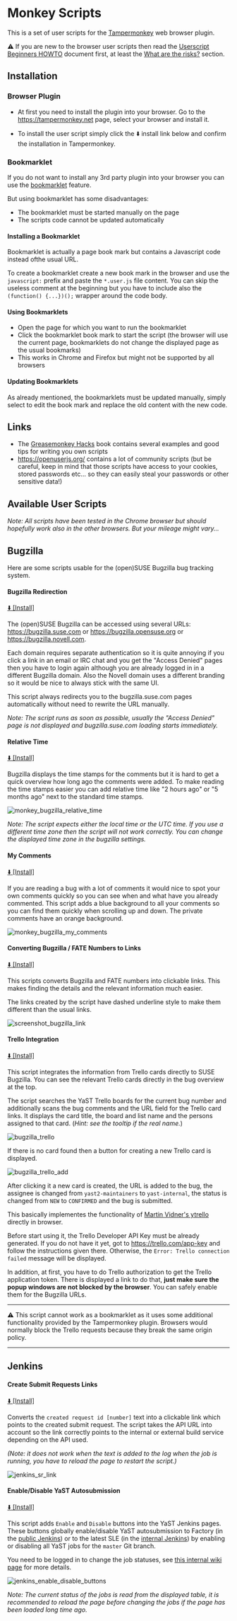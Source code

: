 # Monkey Scripts

This is a set of user scripts for the [Tampermonkey](https://tampermonkey.net/)
web browser plugin.

:warning: If you are new to the browser user scripts then read the
[Userscript Beginners HOWTO](https://openuserjs.org/about/Userscript-Beginners-HOWTO)
document first, at least the [What are the risks?](
https://openuserjs.org/about/Userscript-Beginners-HOWTO#what-are-the-risks-)
section.

## Installation

### Browser Plugin

- At first you need to install the plugin into your browser.
  Go to the https://tampermonkey.net page, select your browser and install it.

- To install the user script simply click the :arrow_down: install link below
  and confirm the installation in Tampermonkey.

### Bookmarklet

If you do not want to install any 3rd party plugin into your browser you can use
the [bookmarklet](https://en.wikipedia.org/wiki/Bookmarklet) feature.

But using bookmarklet has some disadvantages:

- The bookmarklet must be started manually on the page
- The scripts code cannot be updated automatically

#### Installing a Bookmarklet

Bookmarklet is actually a page book mark but contains a Javascript code instead
ofthe usual URL.

To create a bookmarklet create a new book mark in the browser and use
the `javascript:` prefix and paste the `*.user.js` file content. You can skip
the useless comment at the beginning but you have to include also the
`(function() {...})();` wrapper around the code body.

#### Using Bookmarklets

- Open the page for which you want to run the bookmarklet
- Click the bookmarklet book mark to start the script (the browser will
  use the current page, bookmarklets do not change the displayed page as the
  usual bookmarks)
- This works in Chrome and Firefox but might not be supported by all browsers

#### Updating Bookmarklets

As already mentioned, the bookmarklets must be updated manually, simply select
to edit the book mark and replace the old content with the new code.

## Links

- The [Greasemonkey Hacks](
  http://commons.oreilly.com/wiki/index.php/Greasemonkey_Hacks) book contains
  several examples and good tips for writing you own scripts
- https://openuserjs.org/ contains a lot of community scripts (but be careful,
  keep in mind that those scripts have access to your cookies, stored passwords
  etc... so they can easily steal your passwords or other sensitive data!)

## Available User Scripts

*Note: All scripts have been tested in the Chrome browser but should hopefully
work also in the other browsers. But your mileage might vary...*

## Bugzilla

Here are some scripts usable for the (open)SUSE Bugzilla bug tracking system.

#### Bugzilla Redirection

[ :arrow_down: [Install]](
https://github.com/lslezak/monkey_scripts/raw/master/bugzilla_redirect.user.js)

The (open)SUSE Bugzilla can be accessed using several URLs:
https://bugzilla.suse.com or https://bugzilla.opensuse.org or
https://bugzilla.novell.com.

Each domain requires separate authentication so it is quite annoying if you
click a link in an email or IRC chat and you get the "Access Denied" pages
then you have to login again although you are already logged in in a different
Bugzilla domain. Also the Novell domain uses a different branding so it would
be nice to always stick with the same UI.

This script always redirects you to the bugzilla.suse.com pages
automatically without need to rewrite the URL manually.

*Note: The script runs as soon as possible, usually the "Access Denied" page is
not displayed and bugzilla.suse.com loading starts immediately.*


#### Relative Time

[ :arrow_down: [Install]](
https://github.com/lslezak/monkey_scripts/raw/master/bugzilla_relative_time.user.js)


Bugzilla displays the time stamps for the comments but it is hard to get a quick
overview how long ago the comments were added. To make reading the time stamps
easier you can add relative time like "2 hours ago" or "5 months ago" next to the
standard time stamps.

![monkey_bugzilla_relative_time](
https://user-images.githubusercontent.com/907998/28940631-a92f7934-7895-11e7-949b-f1c64138feee.png)

*Note: The script expects either the local time or the UTC time. If you use
a different time zone then the script will not work correctly. You can change
the displayed time zone in the bugzilla settings.*


#### My Comments

[ :arrow_down: [Install]](
https://github.com/lslezak/monkey_scripts/raw/master/bugzilla_my_comments.user.js)

If you are reading a bug with a lot of comments it would nice to spot
your own comments quickly so you can see when and what have you already
commented. This script adds a blue background to all your comments so you
can find them quickly when scrolling up and down. The private comments have
an orange background.

![monkey_bugzilla_my_comments](
https://user-images.githubusercontent.com/907998/28941004-d8b8448c-7896-11e7-9d36-6c1592459eea.png)


#### Converting Bugzilla / FATE Numbers to Links

[ :arrow_down: [Install]](
https://github.com/lslezak/monkey_scripts/raw/master/bugzilla_links.user.js)

This scripts converts Bugzilla and FATE numbers into clickable links.
This makes finding the details and the relevant information much easier.

The links created by the script have dashed underline style to make them
different than the usual links.

![screenshot_bugzilla_link](https://user-images.githubusercontent.com/907998/30249300-f4aef6de-9639-11e7-9acc-17ffddfa55f1.png)

#### Trello Integration

[ :arrow_down: [Install]](
https://github.com/lslezak/monkey_scripts/raw/master/bugzilla_trello_integration.user.js)

This script integrates the information from Trello cards directly to SUSE Bugzilla.
You can see the relevant Trello cards directly in the bug overview at the top.

The script searches the YaST Trello boards for the current bug number and
additionally scans the bug comments and the URL field for the Trello card links.
It displays the card title, the board and list name and the persons assigned
to that card. (*Hint: see the tooltip if the real name.*)

![bugzilla_trello](https://user-images.githubusercontent.com/907998/30322050-7ce5cf58-97b8-11e7-8ef8-a8b46aaf8639.png)

If there is no card found then a button for creating a new Trello card is displayed.

![bugzilla_trello_add](https://user-images.githubusercontent.com/907998/30322058-84293a16-97b8-11e7-8d3b-5b3fe01edcfa.png)

After clicking it a new card is created, the URL is added to the bug, the assignee
is changed from `yast2-maintainers` to `yast-internal`, the status is changed from
`NEW` to `CONFIRMED` and the bug is submitted.

This basically implementes the functionality of [Martin Vidner's ytrello](
https://github.com/mvidner/ytrello) directly in browser.

Before start using it, the Trello Developer API Key must be already generated.
If you do not have it yet, got to  https://trello.com/app-key and follow the
instructions given there. Otherwise, the `Error: Trello connection failed`
message will be displayed.

In addition, at first, you have to do Trello authorization to get the Trello
application token. There is displayed a link to do that, **just make sure the
popup windows are not blocked by the browser**. You can safely enable them for the
Bugzilla URLs.

---

:warning: This script cannot work as a bookmarklet as it uses some additional
functionality provided by the Tampermonkey plugin. Browsers would normally block
the Trello requests because they break the same origin policy.

---

## Jenkins

#### Create Submit Requests Links

[ :arrow_down: [Install]](
https://github.com/lslezak/monkey_scripts/raw/master/jenkins_sr_link.user.js)

Converts the `created request id [number]` text into a clickable link which
points to the created submit request. The script takes the API URL into account
so the link correctly points to the internal or external build service depending
on the API used.

*(Note: it does not work when the text is added to the log when the job is
running, you have to reload the page to restart the script.)*

![jenkins_sr_link](
https://user-images.githubusercontent.com/907998/29870053-f84e1458-8d85-11e7-89ba-68d9ebe671df.png)

#### Enable/Disable YaST Autosubmission

[ :arrow_down: [Install]](
https://github.com/lslezak/monkey_scripts/raw/master/jenkins_change_all_jobs.user.js)

This script adds `Enable` and `Disable` buttons into the YaST Jenkins pages. These buttons
globally enable/disable YaST autosubmission to Factory (in the [public Jenkins](
https://ci.opensuse.org/view/Yast/)) or to the latest SLE (in the [internal Jenkins](
https://ci.suse.de/view/YaST/)) by enabling or disabling all YaST jobs for the
`master` Git branch.

You need to be logged in to change the job statuses, see [this internal wiki page](
https://wiki.suse.net/index.php/YaST/jenkins) for more details.

![jenkins_enable_disable_buttons](
https://user-images.githubusercontent.com/907998/70715789-480e2400-1ceb-11ea-90d0-4524fc26d6cb.png)

*Note: The current status of the jobs is read from the displayed table,
it is recommended to reload the page before changing the jobs if the page
has been loaded long time ago.*
